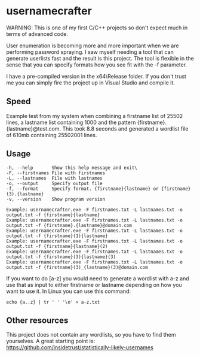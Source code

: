 # usernamecrafter
WARNING: This is one of my first C/C++ projects so don't expect much in terms of advanced code. 

User enumeration is becoming more and more important when we are performing password spraying. 
I saw myself needing a tool that can generate userlists fast and the result is this project.
The tool is flexible in the sense that you can specify formats how you see fit with the -f parameter.

I have a pre-compiled version in the x64\Release folder. 
If you don't trust me you can simply fire the project up in Visual Studio and compile it. 

## Speed
Example test from my system when combining a firstname list of 25502 lines, a lastname list containing 1000 and the pattern {firstname}.{lastname}@test.com.
This took 8.8 seconds and generated a wordlist file of 610mb containing 25502001 lines.

## Usage
```
-h, --help       Show this help message and exit\
-F, --firstnames File with firstnames
-L, --lastnames  File with lastnames
-o, --output     Specify output file
-f, --format     Specify format. {firstname}{lastname} or {firstname}(3).{lastname}
-v, --version    Show program version

Example: usernamecrafter.exe -F firstnames.txt -L lastnames.txt -o output.txt -f {firstname}{lastname}
Example: usernamecrafter.exe -F firstnames.txt -L lastnames.txt -o output.txt -f {firstname}.{lastname}@domain.com
Example: usernamecrafter.exe -F firstnames.txt -L lastnames.txt -o output.txt -f {firstname}(1){lastname}
Example: usernamecrafter.exe -F firstnames.txt -L lastnames.txt -o output.txt -f {firstname}{lastname}(2)
Example: usernamecrafter.exe -F firstnames.txt -L lastnames.txt -o output.txt -f {firstname}(3){lastname}(3)
Example: usernamecrafter.exe -F firstnames.txt -L lastnames.txt -o output.txt -f {firstname}(3)_{lastname}(3)@domain.com
```

If you want to do [a-z] you would need to generate a wordlist with a-z and use that as input to either firstname or lastname depending on how you want to use it. 
In Linux you can use this command:
```
echo {a..z} | tr ' ' '\n' > a-z.txt
```

## Other resources
This project does not contain any wordlists, so you have to find them yourselves. 
A great starting point is:
https://github.com/insidetrust/statistically-likely-usernames
